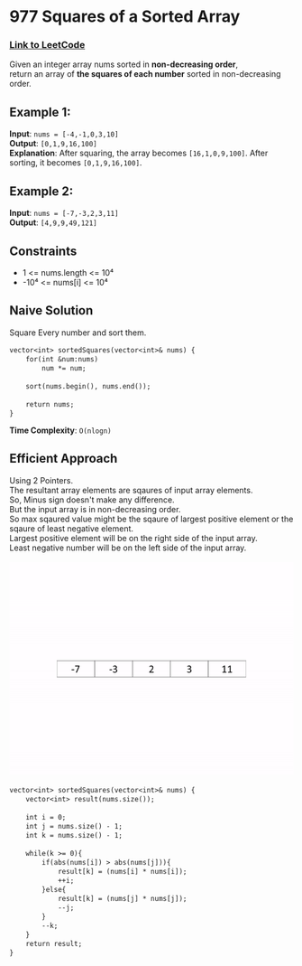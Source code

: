 # 977 Squares of a Sorted Array
### <a href = 'https://leetcode.com/problems/squares-of-a-sorted-array/'>Link to LeetCode</a>

Given an integer array nums sorted in **non-decreasing order**, <br>return an array of **the squares of each number** sorted in non-decreasing order.

## Example 1:
**Input**: ```nums = [-4,-1,0,3,10]```<br>
**Output**: ```[0,1,9,16,100]```<br>
**Explanation**: After squaring, the array becomes ```[16,1,0,9,100]```.
After sorting, it becomes ```[0,1,9,16,100]```.<br>

## Example 2:
**Input**: ```nums = [-7,-3,2,3,11]```<br>
**Output**: ```[4,9,9,49,121]```<br>

## Constraints
* 1 <= nums.length <= 10⁴
* -10⁴ <= nums[i] <= 10⁴

## Naive Solution
Square Every number and sort them.<br>
```
vector<int> sortedSquares(vector<int>& nums) {
	for(int &num:nums)
		num *= num; 
	        
	sort(nums.begin(), nums.end()); 
	        
	return nums;
}
```
**Time Complexity**: ```O(nlogn)```

## Efficient Approach
Using 2 Pointers. <br>
The resultant array elements are sqaures of input array elements.<br>
So, Minus sign doesn't make any difference.<br>
But the input array is in non-decreasing order.<br>
So max sqaured value might be the sqaure of largest positive element or the sqaure of least negative element.<br>
Largest positive element will be on the right side of the input array. <br>
Least negative number will be on the left side of the input array. <br>
<br>
<img src='https://github.com/JAIDHEER007/Random-Programs/blob/main/LC_977.gif' alt='Dry run with example 2'>
<br>
```
vector<int> sortedSquares(vector<int>& nums) {
	vector<int> result(nums.size()); 
	        
	int i = 0; 
	int j = nums.size() - 1; 
	int k = nums.size() - 1; 
	        
	while(k >= 0){
		if(abs(nums[i]) > abs(nums[j])){
			result[k] = (nums[i] * nums[i]); 
		    ++i;
		}else{
			result[k] = (nums[j] * nums[j]); 
		    --j; 
		}
		--k;
	}
	return result; 
}
```




